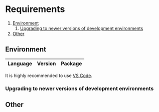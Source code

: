 # Requirements

1. [Environment](#environment)
   1. [Upgrading to newer versions of development environments](#upgrading-to-newer-versions-of-development-environments)
2. [Other](#other)

## Environment

| Language | Version | Package |
| -------- | ------- | ------- |

It is highly recommended to use [VS Code](https://code.visualstudio.com/).

### Upgrading to newer versions of development environments

## Other
